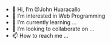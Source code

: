 - 👋 Hi, I’m @John Huaracallo
- 👀 I’m interested in Web Programming
- 🌱 I’m currently learning ...
- 💞️ I’m looking to collaborate on ...
- 📫 How to reach me ...

<!---
JohnHuaracallo/JohnHuaracallo is a ✨ special ✨ repository because its `README.md` (this file) appears on your GitHub profile.
You can click the Preview link to take a look at your changes.
--->
